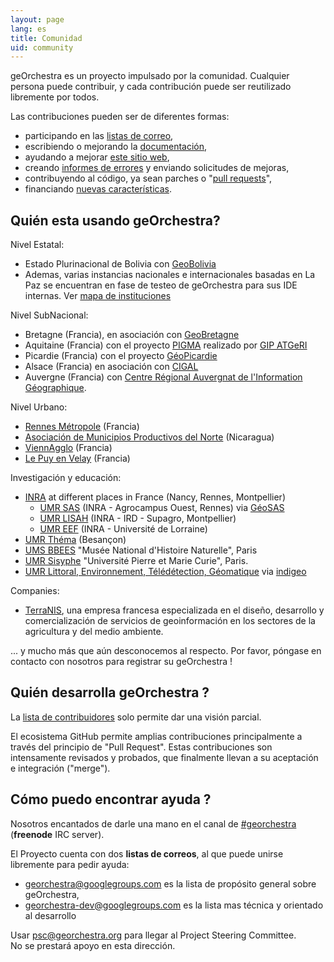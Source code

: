 ```yaml
---
layout: page
lang: es
title: Comunidad
uid: community
---
```


geOrchestra es un proyecto impulsado por la comunidad. Cualquier persona puede contribuir, y cada contribución puede ser reutilizado libremente por todos.

Las contribuciones pueden ser de diferentes formas:

 * participando en las [listas de correo](https://groups.google.com/group/georchestra?hl=en),
 * escribiendo o mejorando la  [documentación](https://github.com/georchestra/georchestra/blob/master/README.md),
 * ayudando a mejorar [este sitio web](https://github.com/georchestra/georchestra.github.io),
 * creando [informes de errores](https://github.com/georchestra/georchestra/issues) y enviando solicitudes de mejoras,
 * contribuyendo al código, ya sean parches o "[pull requests](https://help.github.com/articles/creating-a-pull-request)",
 * financiando [nuevas características](https://github.com/georchestra/georchestra/issues?direction=desc&labels=enhancement&page=1&sort=updated&state=open).


## Quién esta usando geOrchestra?

Nivel Estatal:

 * Estado Plurinacional de Bolivia con [GeoBolivia](http://geo.gob.bo/)
 * Ademas, varias instancias nacionales e internacionales basadas en La Paz se encuentran en fase de testeo de geOrchestra para sus IDE internas. Ver [mapa de instituciones](http://sdi.georchestra.org/mapfishapp/map/115616d003157b65fb55701c5b240747)


Nivel SubNacional:

 * Bretagne (Francia), en asociación con [GeoBretagne](http://www.geobretagne.fr) 
 * Aquitaine (Francia) con el proyecto [PIGMA](http://www.pigma.org) realizado por  [GIP ATGeRI](http://www.gipatgeri.fr/)
 * Picardie (Francia) con el proyecto [GéoPicardie](http://www.geopicardie.fr/portail/) 
 * Alsace (Francia) en asociación con [CIGAL](http://www.cigalsace.org/portail/)
 * Auvergne (Francia) con [Centre Régional Auvergnat de l'Information Géographique](http://craig.fr/).

Nivel Urbano:

 * [Rennes Métropole](http://metropole.rennes.fr/) (Francia)
 * [Asociación de Municipios Productivos del Norte](http://www.amupnor.com/ide) (Nicaragua)
 * [ViennAgglo](http://www.paysviennois.fr/) (Francia)
 * [Le Puy en Velay](https://opendata.agglo-lepuyenvelay.fr/) (Francia)

Investigación y educación:

 * [INRA](http://www.inra.fr/) at different places in France (Nancy, Rennes, Montpellier)
   * [UMR SAS](http://www6.rennes.inra.fr/umrsas/) (INRA - Agrocampus Ouest, Rennes) via [GéoSAS](http://geowww.agrocampus-ouest.fr/web/)
   * <a href="https://www.umr-lisah.fr/" data-proofer-ignore>UMR LISAH</a> (INRA - IRD - Supagro, Montpellier)
   * [UMR EEF](https://www6.nancy.inra.fr/eef/) (INRA - Université de Lorraine)
 * [UMR Théma](http://thema.univ-fcomte.fr/) (Besançon)
 * [UMS BBEES](http://bbees.mnhn.fr/) "Musée National d'Histoire Naturelle", Paris
 * [UMR Sisyphe](http://www.sisyphe.upmc.fr/) "Université Pierre et Marie Curie", Paris.
 * [UMR Littoral, Environnement, Télédétection, Géomatique](https://letg.univ-nantes.fr/) via [indigeo](http://www.indigeo.fr/)

Companies:

 * [TerraNIS](http://terranis.fr/en/), una empresa francesa especializada en el diseño, desarrollo y comercialización de servicios de geoinformación en los sectores de la agricultura y del medio ambiente.

... y mucho más que aún desconocemos al respecto. Por favor, póngase en contacto con nosotros para registrar su geOrchestra !


## Quién desarrolla geOrchestra ?


La [lista de contribuidores](https://github.com/orgs/georchestra/people) solo permite dar una visión parcial.

El ecosistema GitHub permite amplias contribuciones principalmente a través del principio de "Pull Request". Estas contribuciones son intensamente revisados y probados, que finalmente llevan a su aceptación e integración ("merge").


## Cómo puedo encontrar ayuda ?

Nosotros encantados de darle una mano en el canal de [#georchestra](https://kiwiirc.com/client/irc.freenode.net/georchestra) (**freenode** IRC server).

El Proyecto cuenta con dos **listas de correos**, al que puede unirse libremente para pedir ayuda:

 * [georchestra@googlegroups.com](https://groups.google.com/group/georchestra?hl=fr) es la lista de propósito general sobre geOrchestra,
 * [georchestra-dev@googlegroups.com](https://groups.google.com/group/georchestra-dev?hl=fr) es la lista mas técnica y orientado al desarrollo

Usar psc@georchestra.org para llegar al Project Steering Committee.<br />
No se prestará apoyo en esta dirección.
